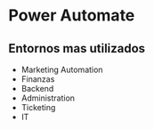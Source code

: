 # Power Automate
## Entornos mas utilizados

- Marketing Automation
- Finanzas
- Backend
- Administration 
- Ticketing
- IT
